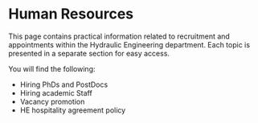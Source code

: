 # Human Resources

This page contains practical information related to recruitment and appointments within the Hydraulic Engineering department. Each topic is presented in a separate section for easy access.

You will find the following:
- Hiring PhDs and PostDocs
- Hiring academic Staff
- Vacancy promotion
- HE hospitality agreement policy

